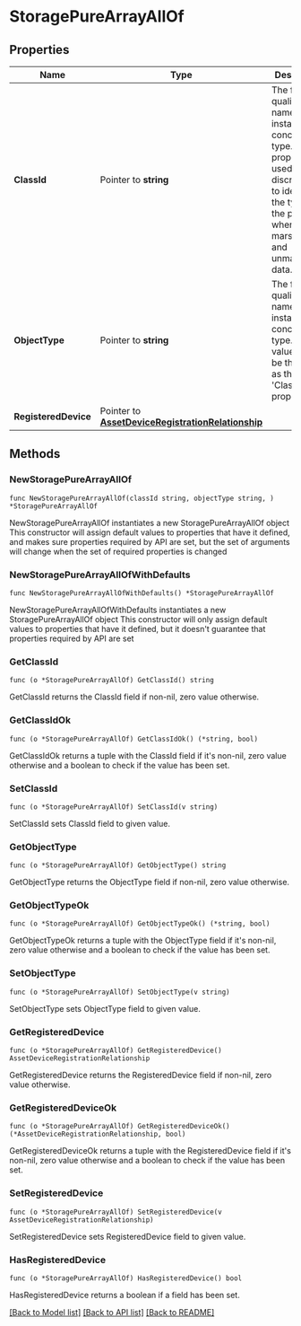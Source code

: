 # StoragePureArrayAllOf

## Properties

Name | Type | Description | Notes
------------ | ------------- | ------------- | -------------
**ClassId** | Pointer to **string** | The fully-qualified name of the instantiated, concrete type. This property is used as a discriminator to identify the type of the payload when marshaling and unmarshaling data. | [default to "storage.PureArray"]
**ObjectType** | Pointer to **string** | The fully-qualified name of the instantiated, concrete type. The value should be the same as the &#39;ClassId&#39; property. | [default to "storage.PureArray"]
**RegisteredDevice** | Pointer to [**AssetDeviceRegistrationRelationship**](asset.DeviceRegistration.Relationship.md) |  | [optional] 

## Methods

### NewStoragePureArrayAllOf

`func NewStoragePureArrayAllOf(classId string, objectType string, ) *StoragePureArrayAllOf`

NewStoragePureArrayAllOf instantiates a new StoragePureArrayAllOf object
This constructor will assign default values to properties that have it defined,
and makes sure properties required by API are set, but the set of arguments
will change when the set of required properties is changed

### NewStoragePureArrayAllOfWithDefaults

`func NewStoragePureArrayAllOfWithDefaults() *StoragePureArrayAllOf`

NewStoragePureArrayAllOfWithDefaults instantiates a new StoragePureArrayAllOf object
This constructor will only assign default values to properties that have it defined,
but it doesn't guarantee that properties required by API are set

### GetClassId

`func (o *StoragePureArrayAllOf) GetClassId() string`

GetClassId returns the ClassId field if non-nil, zero value otherwise.

### GetClassIdOk

`func (o *StoragePureArrayAllOf) GetClassIdOk() (*string, bool)`

GetClassIdOk returns a tuple with the ClassId field if it's non-nil, zero value otherwise
and a boolean to check if the value has been set.

### SetClassId

`func (o *StoragePureArrayAllOf) SetClassId(v string)`

SetClassId sets ClassId field to given value.


### GetObjectType

`func (o *StoragePureArrayAllOf) GetObjectType() string`

GetObjectType returns the ObjectType field if non-nil, zero value otherwise.

### GetObjectTypeOk

`func (o *StoragePureArrayAllOf) GetObjectTypeOk() (*string, bool)`

GetObjectTypeOk returns a tuple with the ObjectType field if it's non-nil, zero value otherwise
and a boolean to check if the value has been set.

### SetObjectType

`func (o *StoragePureArrayAllOf) SetObjectType(v string)`

SetObjectType sets ObjectType field to given value.


### GetRegisteredDevice

`func (o *StoragePureArrayAllOf) GetRegisteredDevice() AssetDeviceRegistrationRelationship`

GetRegisteredDevice returns the RegisteredDevice field if non-nil, zero value otherwise.

### GetRegisteredDeviceOk

`func (o *StoragePureArrayAllOf) GetRegisteredDeviceOk() (*AssetDeviceRegistrationRelationship, bool)`

GetRegisteredDeviceOk returns a tuple with the RegisteredDevice field if it's non-nil, zero value otherwise
and a boolean to check if the value has been set.

### SetRegisteredDevice

`func (o *StoragePureArrayAllOf) SetRegisteredDevice(v AssetDeviceRegistrationRelationship)`

SetRegisteredDevice sets RegisteredDevice field to given value.

### HasRegisteredDevice

`func (o *StoragePureArrayAllOf) HasRegisteredDevice() bool`

HasRegisteredDevice returns a boolean if a field has been set.


[[Back to Model list]](../README.md#documentation-for-models) [[Back to API list]](../README.md#documentation-for-api-endpoints) [[Back to README]](../README.md)


